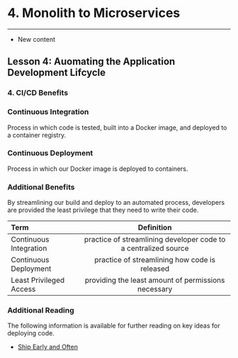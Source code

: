 # 4. Monolith to Microservices 
___
* New content 

## Lesson 4: Auomating the Application Development Lifcycle 


### 4. CI/CD Benefits

### Continuous Integration
Process in which code is tested, built into a Docker image, and deployed to a container registry.

### Continuous Deployment
Process in which our Docker image is deployed to containers.

### Additional Benefits
By streamlining our build and deploy to an automated process, developers are provided the least privilege that they need to write their code.

| **Term**    |  **Definition** |
| :---        |        :----:   |
|  Continuous Integration | practice of streamlining developer code to a centralized source      |
|  Continuous Deployment  |  practice of streamlining how code is released    |
| Least Privileged Access  |  providing the least amount of permissions necessary    |

### Additional Reading
The following information is available for further reading on key ideas for deploying code.

* [Ship Early and Often](https://blog.ycombinator.com/tips-ship-early-and-often/)

